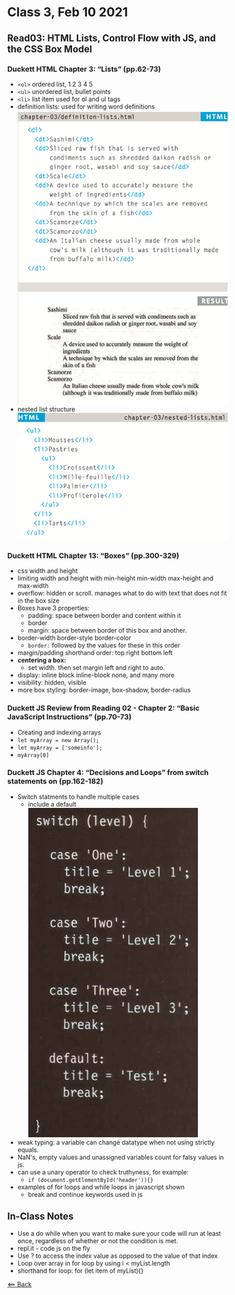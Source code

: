 # Class 3, Feb 10 2021

## Read03: HTML Lists, Control Flow with JS, and the CSS Box Model

### Duckett HTML Chapter 3: “Lists” (pp.62-73)

- `<ol>` ordered list, 1 2 3 4 5
- `<ul>` unordered list, bullet points
- `<li>` list item used for ol and ul tags
- definition lists: used for writing word definitions
![definition-list](images/definition-list.png)
- nested list structure
![nested-list](images/nested-list.png)

### Duckett HTML Chapter 13: “Boxes” (pp.300-329)

- css width and height
- limiting width and height with min-height min-width max-height and max-width
- overflow: hidden or scroll. manages what to do with text that does not fit in the box size
- Boxes have 3 properties:
  - padding: space between border and content within it
  - border
  - margin: space between border of this box and another.
- border-width border-style border-color
  - `border:` followed by the values for these in this order
- margin/padding shorthand order: top right bottom left
- **centering a box:**
  - set width. then set margin left and right to auto.
- display: inline block inline-block none, and many more
- visibility: hidden, visible
- more box styling: border-image, box-shadow, border-radius

### Duckett JS Review from Reading 02 - Chapter 2: “Basic JavaScript Instructions” (pp.70-73)

- Creating and indexing arrays
- `let myArray = new Array();`
- `let myArray = ['someinfo'];`
- `myArray[0]`

### Duckett JS Chapter 4: “Decisions and Loops” from switch statements on (pp.162-182)

- Switch statments to handle multiple cases
  - include a default
![switch-statements](images/switch-statements.png)
- weak typing: a variable can change datatype when not using strictly equals.
- NaN's, empty values and unassigned variables count for falsy values in js.
- can use a unary operator to check truthyness, for example:
  - `if (document.getElementById('header')){}`
- examples of for loops and while loops in javascript shown
  - break and continue keywords used in js

## In-Class Notes

- Use a do while when you want to make sure your code will run at least once, regardless of whether or not the condition is met.
- repl.it - code js on the fly
- Use ? to access the index value as opposed to the value of that index
- Loop over array in for loop by using i < myList.length
- shorthand for loop: for (let item of myList){}

[<== Back](/README.md)
